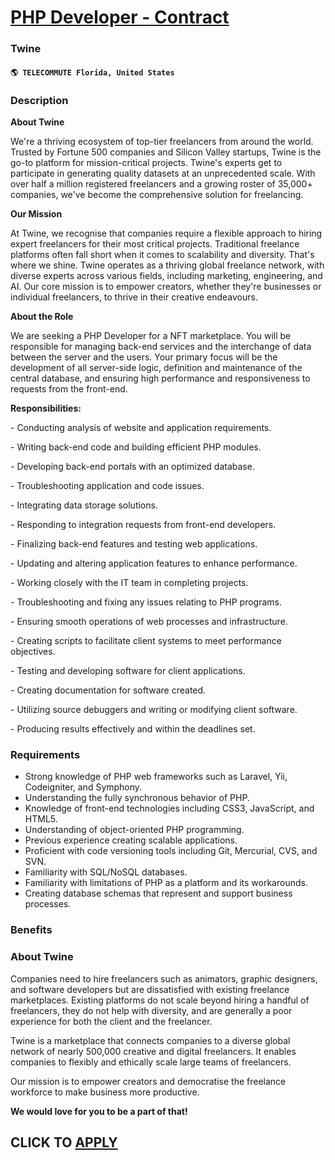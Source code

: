 # [PHP Developer - Contract](https://www.remotewlb.com/apply/php-developer-contract)  
### Twine  
#### `🌎 TELECOMMUTE Florida, United States`  

### **Description**

 **About Twine**

We're a thriving ecosystem of top-tier freelancers from around the world. Trusted by Fortune 500 companies and Silicon Valley startups, Twine is the go-to platform for mission-critical projects. Twine's experts get to participate in generating quality datasets at an unprecedented scale. With over half a million registered freelancers and a growing roster of 35,000+ companies, we've become the comprehensive solution for freelancing.

 **Our Mission**

At Twine, we recognise that companies require a flexible approach to hiring expert freelancers for their most critical projects. Traditional freelance platforms often fall short when it comes to scalability and diversity. That's where we shine. Twine operates as a thriving global freelance network, with diverse experts across various fields, including marketing, engineering, and AI. Our core mission is to empower creators, whether they're businesses or individual freelancers, to thrive in their creative endeavours.

 **About the Role**

We are seeking a PHP Developer for a NFT marketplace. You will be responsible for managing back-end services and the interchange of data between the server and the users. Your primary focus will be the development of all server-side logic, definition and maintenance of the central database, and ensuring high performance and responsiveness to requests from the front-end.

 **Responsibilities:**

\- Conducting analysis of website and application requirements.

\- Writing back-end code and building efficient PHP modules.

\- Developing back-end portals with an optimized database.

\- Troubleshooting application and code issues.

\- Integrating data storage solutions.

\- Responding to integration requests from front-end developers.

\- Finalizing back-end features and testing web applications.

\- Updating and altering application features to enhance performance.

\- Working closely with the IT team in completing projects.

\- Troubleshooting and fixing any issues relating to PHP programs.

\- Ensuring smooth operations of web processes and infrastructure.

\- Creating scripts to facilitate client systems to meet performance objectives.

\- Testing and developing software for client applications.

\- Creating documentation for software created.

\- Utilizing source debuggers and writing or modifying client software.

\- Producing results effectively and within the deadlines set.

###  **Requirements**

  * Strong knowledge of PHP web frameworks such as Laravel, Yii, Codeigniter, and Symphony.
  * Understanding the fully synchronous behavior of PHP.
  * Knowledge of front-end technologies including CSS3, JavaScript, and HTML5.
  * Understanding of object-oriented PHP programming.
  * Previous experience creating scalable applications.
  * Proficient with code versioning tools including Git, Mercurial, CVS, and SVN.
  * Familiarity with SQL/NoSQL databases.
  * Familiarity with limitations of PHP as a platform and its workarounds.
  * Creating database schemas that represent and support business processes.

### **Benefits**

###  **About Twine**

Companies need to hire freelancers such as animators, graphic designers, and software developers but are dissatisfied with existing freelance marketplaces. Existing platforms do not scale beyond hiring a handful of freelancers, they do not help with diversity, and are generally a poor experience for both the client and the freelancer.

Twine is a marketplace that connects companies to a diverse global network of nearly 500,000 creative and digital freelancers. It enables companies to flexibly and ethically scale large teams of freelancers.

Our mission is to empower creators and democratise the freelance workforce to make business more productive.

 **We would love for you to be a part of that!**  

  
## CLICK TO [APPLY](https://www.remotewlb.com/apply/php-developer-contract)

